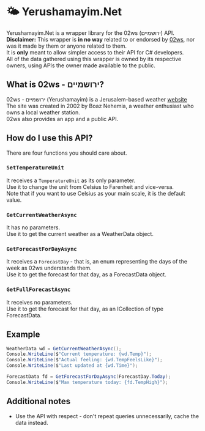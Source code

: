 # 🌤 Yerushamayim.Net
Yerushamayim.Net is a wrapper library for the 02ws (ירושמיים) API.<br>
**Disclaimer:** This wrapper is **in no way** related to or endorsed by <a href="https://02ws.co.il">02ws</a>, nor was it made by them or anyone related to them.<br>
It is **only** meant to allow simpler access to their API for C# developers.<br>
All of the data gathered using this wrapper is owned by its respective owners, using APIs the owner made available to the public.

## What is 02ws - ירושמיים?
02ws - ירושמיים (Yerushamayim) is a Jerusalem-based weather <a href="https://02ws.co.il">website</a><br>
The site was created in 2002 by Boaz Nehemia, a weather enthusiast who owns a local weather station.<br>
02ws also provides an app and a public API.

## How do I use this API?
There are four functions you should care about. <br>
### `SetTemperatureUnit`<br>
It receives a `TemperatureUnit` as its only parameter.<br>
Use it to change the unit from Celsius to Farenheit and vice-versa.<br>
Note that if you want to use Celsius as your main scale, it is the default value.

### `GetCurrentWeatherAsync`
It has no parameters.<br>
Use it to get the current weather as a WeatherData object.

### `GetForecastForDayAsync`
It receives a `ForecastDay` - that is, an enum representing the days of the week as 02ws understands them.<br>
Use it to get the forecast for that day, as a ForecastData object.

### `GetFullForecastAsync`
It receives no parameters.<br>
Use it to get the forecast for that day, as an ICollection of type ForecastData.

## Example

```cs
WeatherData wd = GetCurrentWeatherAsync();
Console.WriteLine($"Current temperature: {wd.Temp}");
Console.WriteLine($"Actual feeling: {wd.TempFeelsLike}");
Console.WriteLine($"Last updated at {wd.Time}");

ForecastData fd = GetForecastForDayAsync(ForecastDay.Today);
Console.WriteLine($"Max temperature today: {fd.TempHigh}");
```

## Additional notes
- Use the API with respect - don't repeat queries unnecessarily, cache the data instead.
